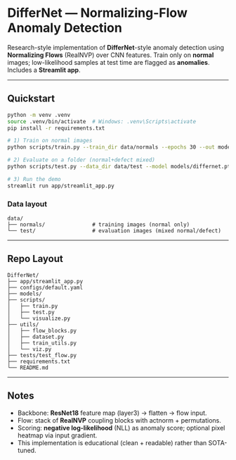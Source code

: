 # DifferNet — Normalizing-Flow Anomaly Detection

Research-style implementation of **DifferNet**-style anomaly detection using **Normalizing Flows** (RealNVP) over CNN features.
Train only on **normal** images; low-likelihood samples at test time are flagged as **anomalies**. Includes a **Streamlit app**.

---

## Quickstart

```bash
python -m venv .venv
source .venv/bin/activate  # Windows: .venv\Scripts\activate
pip install -r requirements.txt

# 1) Train on normal images
python scripts/train.py --train_dir data/normals --epochs 30 --out models/differnet.pt

# 2) Evaluate on a folder (normal+defect mixed)
python scripts/test.py --data_dir data/test --model models/differnet.pt --out out

# 3) Run the demo
streamlit run app/streamlit_app.py
```

### Data layout
```
data/
├── normals/               # training images (normal only)
└── test/                  # evaluation images (mixed normal/defect)
```

---

## Repo Layout
```
DifferNet/
├── app/streamlit_app.py
├── configs/default.yaml
├── models/
├── scripts/
│   ├── train.py
│   ├── test.py
│   └── visualize.py
├── utils/
│   ├── flow_blocks.py
│   ├── dataset.py
│   ├── train_utils.py
│   └── viz.py
├── tests/test_flow.py
├── requirements.txt
└── README.md
```

---

## Notes
- Backbone: **ResNet18** feature map (layer3) → flatten → flow input.
- Flow: stack of **RealNVP** coupling blocks with actnorm + permutations.
- Scoring: **negative log-likelihood** (NLL) as anomaly score; optional pixel heatmap via input gradient.
- This implementation is educational (clean + readable) rather than SOTA-tuned.
